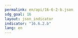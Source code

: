 ```yaml
---
permalink: en/api/16-6-2-b.json
sdg_goal: 16
layout: json_indicator
indicator: "16.6.2.b"
lang: en
---
```

